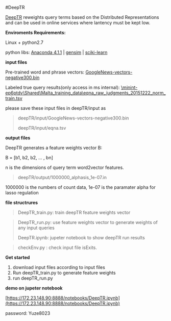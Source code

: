 #DeepTR

[DeepTR](http://www.cs.cmu.edu/~callan/Papers/sigir15-gzheng.pdf) reweights query terms based on the Distributed Representations and can be used in online services where lantency must be kept low.

**Enviroments Requirements:**

Linux + python2.7

python libs: [Anaconda 4.1.1](https://www.continuum.io/downloads "Anaconda 4.1.1") |
[gensim](https://radimrehurek.com/gensim/) | [sciki-learn](http://scikit-learn.org/)

**input files**

Pre-trained word and phrase vectors: [GoogleNews-vectors-negative300.bin](https://drive.google.com/file/d/0B7XkCwpI5KDYNlNUTTlSS21pQmM/edit?usp=sharing)

Labeled true query results(only access in ms internal): [\\minint-ep6ptdv\Shared\Malta_training_data\eqna_raw_judgments_20151222_norm_train.tsv](\\minint-ep6ptdv\Shared\Malta_training_data\eqna_raw_judgments_20151222_norm_train.tsv) 

please save these input files in deepTR/input as 

> deepTR/input/GoogleNews-vectors-negative300.bin
> 
> deepTR/input/eqna.tsv


**output files**

DeepTR generates a feature weights vector B:

B = [b1, b2, b2, ... , bn]

n is the dimensions of query term word2vector features.

> deepTR/output/1000000\_alphasis_1e-07.in

1000000 is the numbers of count data, 1e-07 is the paramater alpha for lasso regulation

**file structrures**
> DeepTR_train.py: train deepTR feature weights vector

> DeepTR_run.py: use feature weights vector to generate weights of any input queries
> 
> DeepTR.ipynb: jupeter notebook to show deepTR run results

> checkEnv.py : check input file isExits.

**Get started**

1. download input files according to input files
2. Run deepTR_train.py to generate feature weights
3. run deepTR_run.py 


**demo on jupeter notebook**

[https://172.23.148.90:8888/notebooks/DeepTR.ipynb](https://172.23.148.90:8888/notebooks/DeepTR.ipynb)

password: Yuze8023

